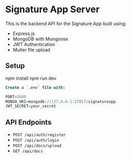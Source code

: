 # Signature App Server

This is the backend API for the Signature App built using:

- Express.js
- MongoDB with Mongoose
- JWT Authentication
- Multer file upload

## Setup

npm install
npm run dev

```sql
Create a `.env` file with:

PORT=5000
MONGO_URI=mongodb://127.0.0.1:27017/signatureapp
JWT_SECRET=your_secret
```

## API Endpoints

- `POST /api/auth/register`
- `POST /api/auth/login`
- `POST /api/docs/upload`
- `GET /api/docs`

